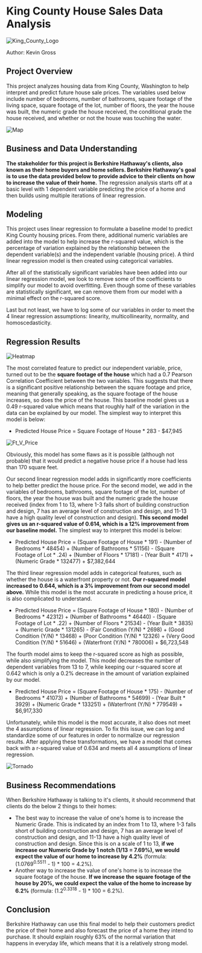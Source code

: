 # King County House Sales Data Analysis

![King_County_Logo](https://github.com/kevgross89/dsc-phase-2-project-v2-3/blob/main/Images/King%20County%20Housing%20Logo.jpg)

Author: Kevin Gross

## Project Overview

This project analyzes housing data from King County, Washington to help interpret and predict future house sale prices. The variables used below include number of bedrooms, number of bathrooms, square footage of the living space, square footage of the lot, number of floors, the year the house was built, the numeric grade the house received, the conditional grade the house received, and whether or not the house was touching the water. 

![Map](https://github.com/kevgross89/dsc-phase-2-project-v2-3/blob/main/Images/KC%20Map.jpg)

## Business and Data Understanding

**The stakeholder for this project is Berkshire Hathaway's clients, also known as their home buyers and home sellers. Berkshire Hathaway's goal is to use the data provided below to provide advice to their clients on how to increase the value of their home.** The regression analysis starts off at a basic level with 1 dependent variable predicting the price of a home and then builds using multiple iterations of linear regression. 

## Modeling

This project uses linear regression to formulate a baseline model to predict King County housing prices. From there, additional numeric variables are added into the model to help increase the r-squared value, which is the percentage of variation explained by the relationship between the dependent variable(s) and the independent variable (housing price). A third linear regression model is then created using categorical variables.

After all of the statistically significant variables have been added into our linear regression model, we look to remove some of the coefficients to simplify our model to avoid overfitting. Even though some of these variables are statistically significant, we can remove them from our model with a minimal effect on the r-squared score.

Last but not least, we have to log some of our variables in order to meet the 4 linear regression assumptions: linearity, multicollinearity, normality, and homoscedasticity. 

## Regression Results

![Heatmap](https://github.com/kevgross89/dsc-phase-2-project-v2-3/blob/main/Images/Correlation_Heatmap.png)

The most correlated feature to predict our independent variable, price, turned out to be the **square footage of the house** which had a 0.7 Pearson Correlation Coefficient between the two variables. This suggests that there is a significant positive relationship between the square footage and price, meaning that generally speaking, as the square footage of the house increases, so does the price of the house. This baseline model gives us a 0.49 r-squared value which means that roughly half of the variation in the data can be explained by our model. The simplest way to interpret this model is below:

* Predicted House Price = Square Footage of House * 283 - $47,945

![Ft_V_Price](https://github.com/kevgross89/dsc-phase-2-project-v2-3/blob/main/Images/Square_Ft_v_Price.png)

Obviously, this model has some flaws as it is possible (although not probable) that it would predict a negative house price if a house had less than 170 square feet.

Our second linear regression model adds in significantly more coefficients to help better predict the house price. For the second model, we add in the variables of bedrooms, bathrooms, square footage of the lot, number of floors, the year the house was built and the numeric grade the house received (index from 1 to 13, where 1-3 falls short of building construction and design, 7 has an average level of construction and design, and 11-13 have a high quality level of construction and design). **This second model gives us an r-squared value of 0.614, which is a 12% improvement from our baseline model.** The simplest way to interpret this model is below:

* Predicted House Price = (Square Footage of House * 191) - (Number of Bedrooms * 48454) + (Number of Bathrooms * 51156) - (Square Footage of Lot * .24) + (Number of Floors * 17181) - (Year Built * 4171) + (Numeric Grade * 132477) + $7,382,644

The third linear regression model adds in categorical features, such as whether the house is a waterfront property or not. **Our r-squared model increased to 0.644, which is a 3% improvement from our second model above.** While this model is the most accurate in predicting a house price, it is also complicated to understand.

* Predicted House Price = (Square Footage of House * 180) - (Number of Bedrooms * 42312) + (Number of Bathrooms * 46440) - (Square Footage of Lot * .22) + (Number of Floors * 21534) - (Year Built * 3835) + (Numeric Grade * 131265) - (Fair Condition (Y/N) * 2698) + (Good Condition (Y/N) * 13468) + (Poor Condition (Y/N) * 12326) + (Very Good Condition (Y/N) * 51646) + (Waterfront (Y/N) * 780006) + $6,723,548

The fourth model aims to keep the r-squared score as high as possible, while also simplifying the model. This model decreases the number of dependent variables from 13 to 7, while keeping our r-squared score at 0.642 which is only a 0.2% decrease in the amount of variation explained by our model. 

* Predicted House Price = (Square Footage of House * 175) - (Number of Bedrooms * 41073) + (Number of Bathrooms * 54699) - (Year Built * 3929) + (Numeric Grade * 133251) + (Waterfront (Y/N) * 779549) + $6,917,330

Unfortunately, while this model is the most accurate, it also does not meet the 4 assumptions of linear regression. To fix this issue, we can log and standardize some of our features in order to normalize our regression results. After applying these transformations, we have a model that comes back with a r-squared value of 0.634 and meets all 4 assumptions of linear regression.

![Tornado](https://github.com/kevgross89/dsc-phase-2-project-v2-3/blob/main/Images/Tornado.png)

## Business Recommendations

When Berkshire Hathaway is talking to it's clients, it should recommend that clients do the below 2 things to their homes:

* The best way to increase the value of one's home is to increase the Numeric Grade. This is indicated by an index from 1 to 13, where 1-3 falls short of building construction and design, 7 has an average level of construction and design, and 11-13 have a high quality level of construction and design. Since this is on a scale of 1 to 13, **if we increase our Numeric Grade by 1 notch (1/13 = 7.69%), we would expect the value of our home to increase by 4.2%** (formula: (1.0769<sup>0.5511</sup> - 1) * 100 = 4.2%).
* Another way to increase the value of one's home is to increase the square footage of the house. **If we increase the square footage of the house by 20%, we could expect the value of the home to increase by 6.2%** (formula: (1.2<sup>0.3318</sup> - 1) * 100 = 6.2%).

## Conclusion

Berkshire Hathaway can use this final model to help their customers predict the price of their home and also forecast the price of a home they intend to purchase. It should explain roughly 63% of the normal variation that happens in everyday life, which means that it is a relatively strong model. 
